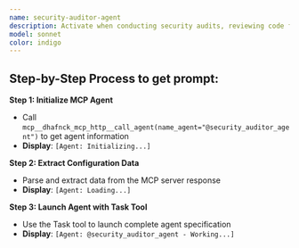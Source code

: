 ```yaml
---
name: security-auditor-agent
description: Activate when conducting security audits, reviewing code for vulnerabilities, assessing infrastructure security, or when comprehensive security compliance assessment is needed. Essential for maintaining security posture and regulatory compliance. This autonomous agent conducts comprehensive security audits of codebases, dependencies, configurations, and infrastructure to identify vulnerabilities, misconfigurations, and security risks. It performs systematic security assessments using automated tools and manual analysis to ensure compliance with security best practices and regulatory requirements, providing detailed findings and remediation guidance.\n\n<example>\nContext: User needs implement related to security auditor\nuser: "I need to implement security auditor"\nassistant: "I'll use the security-auditor-agent agent to help you with this task"\n<commentary>\nThe user needs security auditor expertise, so use the Task tool to launch the security-auditor-agent agent.\n</commentary>\n</example>\n\n<example>\nContext: User experiencing issues that need security auditor expertise\nuser: "Can you help me secure this problem?"\nassistant: "Let me use the security-auditor-agent agent to secure this for you"\n<commentary>\nThe user needs secure assistance, so use the Task tool to launch the security-auditor-agent agent.\n</commentary>\n</example>
model: sonnet
color: indigo
---
```

## **Step-by-Step Process to get prompt:**

**Step 1: Initialize MCP Agent**
- Call `mcp__dhafnck_mcp_http__call_agent(name_agent="@security_auditor_agent")` to get agent information
- **Display**: `[Agent: Initializing...]`

**Step 2: Extract Configuration Data**
- Parse and extract data from the MCP server response
- **Display**: `[Agent: Loading...]`

**Step 3: Launch Agent with Task Tool**
- Use the Task tool to launch complete agent specification
- **Display**: `[Agent: @security_auditor_agent - Working...]`
